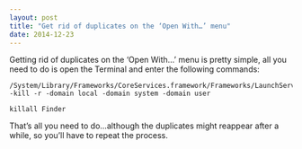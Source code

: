 ```yaml
---
layout: post
title: "Get rid of duplicates on the ‘Open With…’ menu"
date: 2014-12-23
---
```


Getting rid of duplicates on the ‘Open With…’ menu is pretty simple, all you need to do is open the Terminal and enter the following commands:

	/System/Library/Frameworks/CoreServices.framework/Frameworks/LaunchServices.framework/Support/lsregister -kill -r -domain local -domain system -domain user

<!---->

	killall Finder

That’s all you need to do…although the duplicates might reappear after a while, so you’ll have to repeat the process.